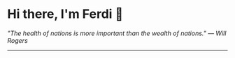 <h1>Hi there, I'm Ferdi 👋</h1>

<p><em>
  "The health of nations is more important than the wealth of nations." — Will Rogers
</em></p>

---
